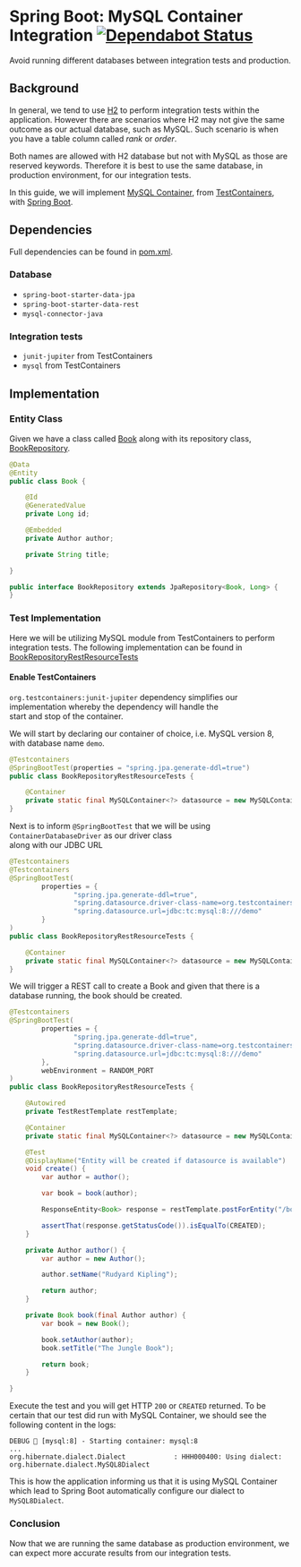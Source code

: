 # Spring Boot: MySQL Container Integration [![Dependabot Status](https://api.dependabot.com/badges/status?host=github&repo=rashidi/spring-boot-tc-mysql)](https://dependabot.com)

Avoid running different databases between integration tests and production.

## Background
In general, we tend to use [H2][2] to perform integration tests within the application. However there are scenarios 
where H2 may not give the same outcome as our actual database, such as MySQL. Such scenario is when you have a table 
column called _rank_ or _order_.

Both names are allowed with H2 database but not with MySQL as those are reserved keywords. Therefore it is best to 
use the same database, in production environment, for our integration tests.

In this guide, we will implement [MySQL Container][3], from [TestContainers][1], with [Spring Boot][4].

## Dependencies
Full dependencies can be found in [pom.xml][5].

### Database
- `spring-boot-starter-data-jpa`
- `spring-boot-starter-data-rest`
- `mysql-connector-java`

### Integration tests
- `junit-jupiter` from TestContainers
- `mysql` from TestContainers

## Implementation

### Entity Class
Given we have a class called [Book][6] along with its repository class, [BookRepository][7].

```java
@Data
@Entity
public class Book {

    @Id
    @GeneratedValue
    private Long id;

    @Embedded
    private Author author;

    private String title;

}
```

```java
public interface BookRepository extends JpaRepository<Book, Long> {
}
```

### Test Implementation
Here we will be utilizing MySQL module from TestContainers to perform integration tests. The following implementation 
can be found in [BookRepositoryRestResourceTests][10]

#### Enable TestContainers
`org.testcontainers:junit-jupiter` dependency simplifies our implementation whereby the dependency will handle the  
start and stop of the container.

We will start by declaring our container of choice, i.e. MySQL version 8, with database name `demo`. 

```java
@Testcontainers
@SpringBootTest(properties = "spring.jpa.generate-ddl=true")
public class BookRepositoryRestResourceTests {

    @Container
    private static final MySQLContainer<?> datasource = new MySQLContainer<>(IMAGE + ":8").withDatabaseName("demo");
}
```

Next is to inform `@SpringBootTest` that we will be using `ContainerDatabaseDriver` as our driver class  
along with our JDBC URL

```java
@Testcontainers
@Testcontainers
@SpringBootTest(
        properties = {
                "spring.jpa.generate-ddl=true",
                "spring.datasource.driver-class-name=org.testcontainers.jdbc.ContainerDatabaseDriver",
                "spring.datasource.url=jdbc:tc:mysql:8:///demo"
        }
)
public class BookRepositoryRestResourceTests {

    @Container
    private static final MySQLContainer<?> datasource = new MySQLContainer<>(IMAGE + ":8").withDatabaseName("demo");
}
```

We will trigger a REST call to create a Book and given that there is a database running, the book should be created.

```java
@Testcontainers
@SpringBootTest(
        properties = {
                "spring.jpa.generate-ddl=true",
                "spring.datasource.driver-class-name=org.testcontainers.jdbc.ContainerDatabaseDriver",
                "spring.datasource.url=jdbc:tc:mysql:8:///demo"
        },
        webEnvironment = RANDOM_PORT
)
public class BookRepositoryRestResourceTests {

    @Autowired
    private TestRestTemplate restTemplate;

    @Container
    private static final MySQLContainer<?> datasource = new MySQLContainer<>(IMAGE + ":8").withDatabaseName("demo");

    @Test
    @DisplayName("Entity will be created if datasource is available")
    void create() {
        var author = author();

        var book = book(author);

        ResponseEntity<Book> response = restTemplate.postForEntity("/books", book, Book.class);

        assertThat(response.getStatusCode()).isEqualTo(CREATED);
    }

    private Author author() {
        var author = new Author();

        author.setName("Rudyard Kipling");

        return author;
    }

    private Book book(final Author author) {
        var book = new Book();

        book.setAuthor(author);
        book.setTitle("The Jungle Book");

        return book;
    }

}
```

Execute the test and you will get HTTP `200` or `CREATED` returned. To be certain that our test did run with 
MySQL Container, we should see the following content in the logs:

```shell script
DEBUG 🐳 [mysql:8] - Starting container: mysql:8
...
org.hibernate.dialect.Dialect            : HHH000400: Using dialect: org.hibernate.dialect.MySQL8Dialect
```

This is how the application informing us that it is using MySQL Container which lead to Spring Boot automatically 
configure our dialect to `MySQL8Dialect`.

### Conclusion
Now that we are running the same database as production environment, we can expect more accurate results from our
integration tests.

[1]: https://www.testcontainers.org/
[2]: https://www.h2database.com/html/main.html
[3]: https://www.testcontainers.org/modules/databases/mysql/
[4]: https://spring.io/projects/spring-boot
[5]: pom.xml
[6]: src/main/java/scratches/tc/domain/Book.java
[7]: src/main/java/scratches/tc/domain/BookRepository.java
[9]: https://docs.spring.io/spring-framework/docs/5.2.5.RELEASE/spring-framework-reference/testing.html#testcontext-ctx-management-dynamic-property-sources
[10]: src/test/java/scratches/tc/domain/BookRepositoryRestResourceTests.java
